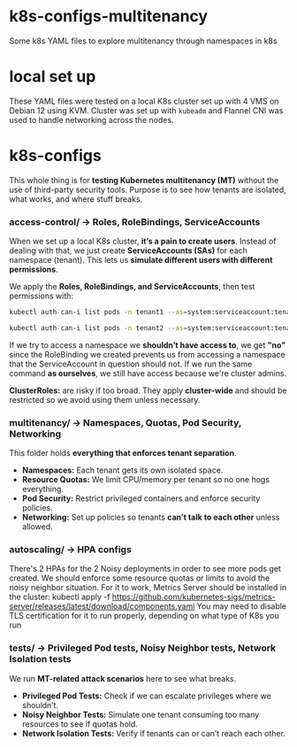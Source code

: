 
# k8s-configs-multitenancy
Some k8s YAML files to explore multitenancy through namespaces in k8s

# local set up
These YAML files were tested on a local K8s cluster set up with 4 VMS on Debian 12 using KVM. Cluster was set up with `kubeadm` and Flannel CNI was used to handle networking across the nodes.

# k8s-configs

This whole thing is for **testing Kubernetes multitenancy (MT)** without the use of third-party security tools. Purpose is to see how tenants are isolated, what works, and where stuff breaks.

### access-control/ → Roles, RoleBindings, ServiceAccounts
When we set up a local K8s cluster, **it’s a pain to create users**. Instead of dealing with that, we just create **ServiceAccounts (SAs)** for each namespace (tenant). This lets us **simulate different users with different permissions**.

We apply the **Roles, RoleBindings, and ServiceAccounts**, then test permissions with:
```bash
kubectl auth can-i list pods -n tenant1 --as=system:serviceaccount:tenant2:tenant2-sa
```

```bash
kubectl auth can-i list pods -n tenant2 --as=system:serviceaccount:tenant1:tenant1-sa
```

If we try to access a namespace we **shouldn’t have access to**, we get **"no"** since the RoleBinding we created prevents us from accessing a namespace that the ServiceAccount in question should not.
If we run the same command **as ourselves**, we still have access because we're cluster admins.

**ClusterRoles:** are risky if too broad. They apply **cluster-wide** and should be restricted so we avoid using them unless necessary.

### multitenancy/ → Namespaces, Quotas, Pod Security, Networking
This folder holds **everything that enforces tenant separation**.  
- **Namespaces:** Each tenant gets its own isolated space.  
- **Resource Quotas:** We limit CPU/memory per tenant so no one hogs everything.  
- **Pod Security:** Restrict privileged containers and enforce security policies.  
- **Networking:** Set up policies so tenants **can’t talk to each other** unless allowed.

### autoscaling/ → HPA configs
There's 2 HPAs for the 2 Noisy deployments in order to see more pods get created. We should enforce some resource quotas or limits to avoid the noisy neighbor situation.
For it to work, Metrics Server should be installed in the cluster: kubectl apply -f https://github.com/kubernetes-sigs/metrics-server/releases/latest/download/components.yaml
You may need to disable TLS certification for it to run properly, depending on what type of K8s you run

### tests/ → Privileged Pod tests, Noisy Neighbor tests, Network Isolation tests
We run **MT-related attack scenarios** here to see what breaks.  
- **Privileged Pod Tests:** Check if we can escalate privileges where we shouldn’t.  
- **Noisy Neighbor Tests:** Simulate one tenant consuming too many resources to see if quotas hold.  
- **Network Isolation Tests:** Verify if tenants can or can’t reach each other.
